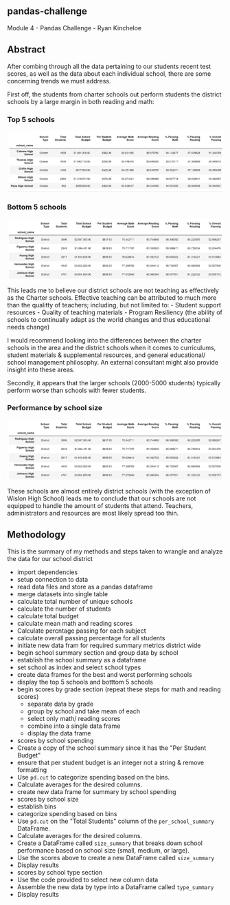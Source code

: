 ## pandas-challenge
Module 4 - Pandas Challenge - Ryan Kincheloe

## Abstract
After combing through all the data pertaining to our students recent test scores, as well as the data about each individual school, there are some concerning trends we must address. 

First off, the students from charter schools out perform students the district schools by a large margin in both reading and math:

### Top 5 schools
![Top_schools](images/Top_schools.png)

### Bottom 5 schools
![Bottom_schools](images/Bottom_schools.png)

This leads me to believe our district schools are not teaching as effectively as the Charter schools. Effective teaching can be attributed to much more than the qualitty of teachers; including, but not limited to:
        - Student support resources
        - Quality of teaching materials
        - Program Resiliency (the ability of schools to continually adapt as the world changes and thus educational needs change)

I would recommend looking into the differences between the charter schools in the area and the district schools when it comes to curriculums, student materials & supplemental resources, and general educational/ school management philosophy. An external consultant might also provide insight into these areas. 


Secondly, it appears that the larger schools (2000-5000 students) typically perform worse than schools with fewer students. 

### Performance by school size 
![Performance_size](images/Bottom_schools.png)

These schools are almost entirely district schools (with the exception of Wislon High School) leads me to conclude that our schools are not equipped to handle the amount of students that attend. Teachers, administrators and resources are most likely spread too thin.



## Methodology
  This is the summary of my methods and steps taken to wrangle and analyze the data for our school district

- import dependencies
- setup connection to data
- read data files and store as a pandas dataframe
- merge datasets into single table
- calculate total number of unique schools
- calculate the number of students
- calculate total budget
- calculate mean math and reading scores
- Calculate percntage passing for each subject
- calculate overall passing percentage for all students
- initiate new data fram for required summary metrics district wide
- begin school summary section and group data by school
- establish the school summary as a dataframe
- set school as index and select school types
- create data frames for the best and worst performing schools
- display the top 5 schools and botttom 5 schools
- begin scores by grade section (repeat these steps for math and      reading scores)
    - separate data by grade
    - group by school and take mean of each
    - select only math/ reading scores
    - combine into a single data frame
    - display the data frame
- scores by school spending
- Create a copy of the school summary since it has the "Per Student Budget"
- ensure that per student budget is an integer not a string & remove formatting
- Use `pd.cut` to categorize spending based on the bins.
- Calculate averages for the desired columns.
- create new data frame for summary by school spending
- scores by school size
- establish bins
- categorize spending based on bins
- Use `pd.cut` on the "Total Students" column of the `per_school_summary` DataFrame.
- Calculate averages for the desired columns. 
- Create a DataFrame called `size_summary` that breaks down school performance based on school size (small, medium, or large).
- Use the scores above to create a new DataFrame called `size_summary`
- Display results
- scores by school type section
- Use the code provided to select new column data
- Assemble the new data by type into a DataFrame called `type_summary`
- Display results